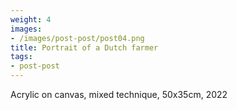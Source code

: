 ```yaml
---
weight: 4
images:
- /images/post-post/post04.png
title: Portrait of a Dutch farmer
tags:
- post-post
---
```

Acrylic on canvas, mixed technique, 50x35cm, 2022
